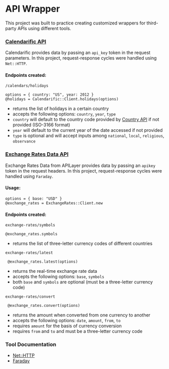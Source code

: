 # API Wrapper
This project was built to practice creating customized wrappers for third-party APIs using different tools.

### [Calendarific API](https://calendarific.com/api-documentation)
Calendarific provides data by passing an `api_key` token in the request parameters. In this project, request-response cycles were handled using `Net::HTTP`.

#### Endpoints created: 

`/calendars/holidays`
```
options = { country: "US", year: 2012 }
@holidays = Calendarific::Client.holidays(options)
```

- returns the list of holidays in a certain country
- accepts the following options: `country`, `year`, `type`
- `country` will default to the country code provided by [Country API](http://country.is/) if not provided (ISO-3166 format)
- `year` will default to the current year of the date accessed if not provided
- `type` is optional and will accept inputs among `national`, `local`, `religious`, `observance`

### [Exchange Rates Data API](https://apilayer.com/marketplace/exchangerates_data-api#documentation-tab)
Exchange Rates Data from APILayer provides data by passing an `apikey` token in the request headers. In this project, request-response cycles were handled using `Faraday`.

#### Usage:
```
options = { base: "USD" }
@exchange_rates = ExchangeRates::Client.new
```

#### Endpoints created:

`exchange-rates/symbols`
 ```
 @exchange_rates.symbols
 ```
- returns the list of three-letter currency codes of different countries

`exchange-rates/latest`
```
 @exchange_rates.latest(options)
 ```
- returns the real-time exchange rate data
- accepts the following options: `base`, `symbols`
- both `base` and `symbols` are optional (must be a three-letter currency code)

`exchange-rates/convert`
```
 @exchange_rates.convert(options)
 ```
- returns the amount when converted from one currency to another
- accepts the following options: `date`, `amount`, `from`, `to`
- requires `amount` for the basis of currency conversion
- requires `from` and `to` and must be a three-letter currency code

### Tool Documentation
- [Net::HTTP](https://ruby-doc.org/stdlib-3.1.2/libdoc/net/http/rdoc/Net/HTTP.html)
- [Faraday](https://lostisland.github.io/faraday/)
